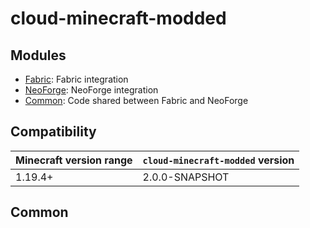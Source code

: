# cloud-minecraft-modded

## Modules

<div class="grid cards" markdown>

- [Fabric](./fabric.md): Fabric integration
- [NeoForge](./neoforge.md): NeoForge integration
- [Common](#common): Code shared between Fabric and NeoForge

</div>

## Compatibility

| Minecraft version range | `cloud-minecraft-modded` version |
| ----------------------- | -------------------------------- |
| 1.19.4+                 | 2.0.0-SNAPSHOT                   |

## Common
